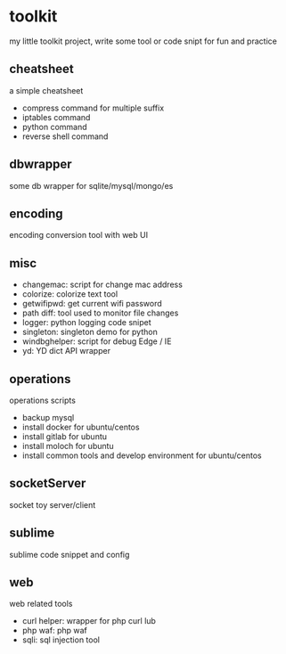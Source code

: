 # toolkit

my little toolkit project, write some tool or code snipt for fun and practice

## cheatsheet

a simple cheatsheet

- compress command for multiple suffix
- iptables command
- python command
- reverse shell command

## dbwrapper

some db wrapper for sqlite/mysql/mongo/es

## encoding

encoding conversion tool with web UI

## misc

- changemac: script for change mac address
- colorize: colorize text tool
- getwifipwd: get current wifi password
- path diff: tool used to monitor file changes
- logger: python logging code snipet
- singleton: singleton demo for python
- windbghelper: script for debug Edge / IE
- yd: YD dict API wrapper

## operations

operations scripts

- backup mysql
- install docker for ubuntu/centos
- install gitlab for ubuntu
- install moloch for ubuntu
- install common tools and develop environment for ubuntu/centos

## socketServer

socket toy server/client

## sublime

sublime code snippet and config

## web

web related tools

- curl helper: wrapper for php curl lub
- php waf: php waf
- sqli: sql injection tool

